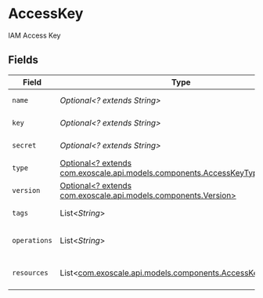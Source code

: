 # AccessKey

IAM Access Key


## Fields

| Field                                                                                                            | Type                                                                                                             | Required                                                                                                         | Description                                                                                                      |
| ---------------------------------------------------------------------------------------------------------------- | ---------------------------------------------------------------------------------------------------------------- | ---------------------------------------------------------------------------------------------------------------- | ---------------------------------------------------------------------------------------------------------------- |
| `name`                                                                                                           | *Optional<? extends String>*                                                                                     | :heavy_minus_sign:                                                                                               | IAM Access Key name                                                                                              |
| `key`                                                                                                            | *Optional<? extends String>*                                                                                     | :heavy_minus_sign:                                                                                               | IAM Access Key                                                                                                   |
| `secret`                                                                                                         | *Optional<? extends String>*                                                                                     | :heavy_minus_sign:                                                                                               | IAM Access Key Secret                                                                                            |
| `type`                                                                                                           | [Optional<? extends com.exoscale.api.models.components.AccessKeyType>](../../models/components/AccessKeyType.md) | :heavy_minus_sign:                                                                                               | IAM Access Key type                                                                                              |
| `version`                                                                                                        | [Optional<? extends com.exoscale.api.models.components.Version>](../../models/components/Version.md)             | :heavy_minus_sign:                                                                                               | IAM Access Key version                                                                                           |
| `tags`                                                                                                           | List<*String*>                                                                                                   | :heavy_minus_sign:                                                                                               | IAM Access Key tags                                                                                              |
| `operations`                                                                                                     | List<*String*>                                                                                                   | :heavy_minus_sign:                                                                                               | IAM Access Key operations                                                                                        |
| `resources`                                                                                                      | List<[com.exoscale.api.models.components.AccessKeyResource](../../models/components/AccessKeyResource.md)>       | :heavy_minus_sign:                                                                                               | IAM Access Key Resources                                                                                         |